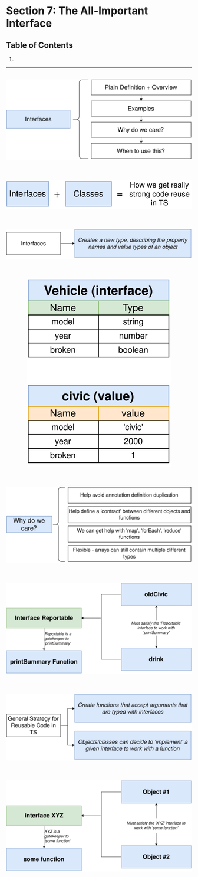 # Section 7: The All-Important Interface

## Table of Contents

1. [](#)

---

<br/>


<div align="center"><img src="./diagrams/10/ts-1.svg" /></div><br/><br/><br/>
<div align="center"><img src="./diagrams/10/ts-2.svg" /></div><br/><br/><br/>
<div align="center"><img src="./diagrams/10/ts-3.svg" /></div><br/><br/><br/>
<div align="center"><img src="./diagrams/10/ts-4.svg" /></div><br/><br/><br/>
<div align="center"><img src="./diagrams/10/ts-5.svg" /></div><br/><br/><br/>
<div align="center"><img src="./diagrams/10/ts-6.svg" /></div><br/><br/><br/>
<div align="center"><img src="./diagrams/10/ts-7.svg" /></div><br/><br/><br/>
<div align="center"><img src="./diagrams/10/ts-8.svg" /></div><br/><br/><br/>
